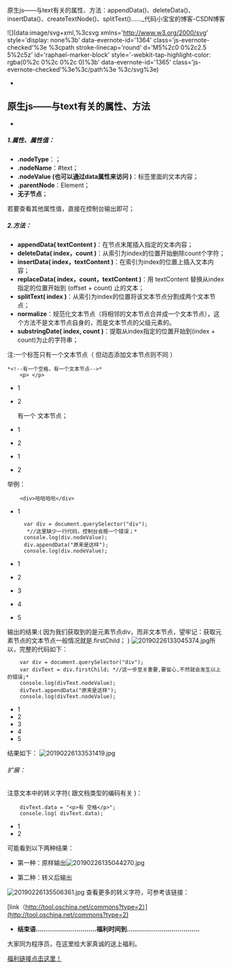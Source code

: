 原生js——与text有关的属性、方法：appendData()、deleteData()、insertData()、createTextNode()、splitText()……_代码小宝宝的博客-CSDN博客

 ![](data:image/svg+xml,%3csvg xmlns='http://www.w3.org/2000/svg' style='display: none%3b' data-evernote-id='1364' class='js-evernote-checked'%3e %3cpath stroke-linecap='round' d='M5%2c0 0%2c2.5 5%2c5z' id='raphael-marker-block' style='-webkit-tap-highlight-color: rgba(0%2c 0%2c 0%2c 0)%3b' data-evernote-id='1365' class='js-evernote-checked'%3e%3c/path%3e %3c/svg%3e)

-

## 原生js——与text有关的属性、方法

-

##### 1.属性、属性值：

- **.nodeType**：；
- **.nodeName**：#text；
- **.nodeValue (也可以通过data属性来访问 )**：标签里面的文本内容；
- **.parentNode**：Element；
- **无子节点**；

 若要查看其他属性值，直接在控制台输出即可；

##### 2.方法：

- **appendData( textContent )**：在节点末尾插入指定的文本内容；
- **deleteData( index，count )**：从索引为index的位置开始删除count个字符；
- **insertData( index，textContent )**：在索引为index的位置上插入文本内容；
- **replaceData( index，count，textContent )**：用 textContent 替换从index指定的位置开始到 (offset + count) 止的文本；
- **splitText( index )**：从索引为index的位置将该文本节点分割成两个文本节点；
- **normalize**：规范化文本节点（将相邻的文本节点合并成一个文本节点），这个方法不是文本节点自身的，而是文本节点的父级元素的。
- **substringDate( index, count )**：提取从index指定的位置开始到(index + count)为止的字符串；

注:一个标签只有一个文本节点（ 但动态添加文本节点则不同 ）

	*<!--有一个空格，有一个文本节点-->*
		<p> </p>

- 1
- 2

	*<!--包含空格，包含文本，有一个文本节点-->*
		<p>有一个  文本节点；</p>

- 1
- 2

	*<!--空标签，无文本节点-->*
		<p></p>

- 1
- 2

举例：

		<div>哈哈哈哈</div>

- 1

		var div = document.querySelector("div");
		 *//这里缺少一行代码，控制台会报一个错误；*
		console.log(div.nodeValue);
		div.appendData("原来是这样");
		console.log(div.nodeValue);

- 1
- 2
- 3
- 4
- 5

输出的结果:( 因为我们获取到的是元素节点div，而非文本节点，望牢记：获取元素节点的文本节点一般情况就是.firstChild； )
 ![20190226133045374.jpg](https://gitee.com/hjb2722404/tuchuang/raw/master/img/20210107131923.jpg)所以，完整的代码如下：

		var div = document.querySelector("div");
		var divText = div.firstChild; *//这一步至关重要,要留心,不然就会发生以上的错误;*
		console.log(divText.nodeValue);
		divText.appendData("原来是这样");
		console.log(divText.nodeValue);

- 1
- 2
- 3
- 4
- 5

结果如下：
 ![20190226133531419.jpg](https://gitee.com/hjb2722404/tuchuang/raw/master/img/20210107131929.jpg)

###### 扩展：

注意文本中的转义字符( 跟文档类型的编码有关 )：

		divText.data = "<p>有 空格</p>";
		console.log( divText.data);

- 1
- 2

可能看到以下两种结果：

- 第一种：原样输出![20190226135044270.jpg](https://gitee.com/hjb2722404/tuchuang/raw/master/img/20210107131933.jpg)

- 第二种：转义后输出

 ![20190226135506361.jpg](https://gitee.com/hjb2722404/tuchuang/raw/master/img/20210107131939.jpg)
查看更多的转义字符，可参考该链接：

 [link（http://tool.oschina.net/commons?type=2）](http://tool.oschina.net/commons?type=2)

- **结束语…………………………福利时间到………………………………**

大家同为程序员，在这里给大家真诚的送上福利。

[福利链接点击这里！](https://m.tb.cn/h.V3sunkz?sm=6568e1)